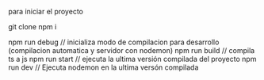para iniciar el proyecto

git clone
npm i

npm run debug // inicializa modo de compilacion para desarrollo (compilacion automatica y servidor con nodemon)
npm run build // compila ts a js
npm run start // ejecuta la ultima versión compilada del proyecto
npm run dev // Ejecuta nodemon en la ultima versón compilada
